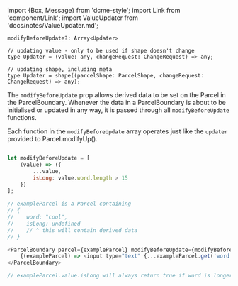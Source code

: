 import {Box, Message} from 'dcme-style';
import Link from 'component/Link';
import ValueUpdater from 'docs/notes/ValueUpdater.md';

```flow
modifyBeforeUpdate?: Array<Updater>

// updating value - only to be used if shape doesn't change
type Updater = (value: any, changeRequest: ChangeRequest) => any;

// updating shape, including meta
type Updater = shape((parcelShape: ParcelShape, changeRequest: ChangeRequest) => any);
```

The `modifyBeforeUpdate` prop allows derived data to be set on the Parcel in the ParcelBoundary.
Whenever the data in a ParcelBoundary is about to be initialised or updated in any way, it is passed through all `modifyBeforeUpdate` functions.

Each function in the `modifyBeforeUpdate` array operates just like the `updater` provided to <Link to="/api/Parcel#modifyUp">Parcel.modifyUp()</Link>.

```js

let modifyBeforeUpdate = [
    (value) => ({
        ...value,
        isLong: value.word.length > 15
    })
];

// exampleParcel is a Parcel containing
// {
//    word: "cool",
//    isLong: undefined
//    // ^ this will contain derived data
// }

<ParcelBoundary parcel={exampleParcel} modifyBeforeUpdate={modifyBeforeUpdate}>
    {(exampleParcel) => <input type="text" {...exampleParcel.get('word').spreadDOM()} />}
</ParcelBoundary>

// exampleParcel.value.isLong will always return true if word is longer than 15
```

<ValueUpdater />
